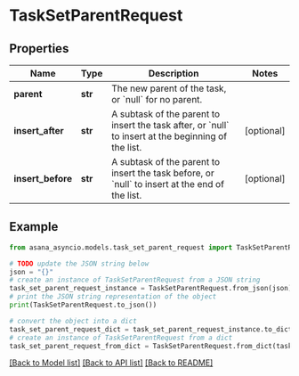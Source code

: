 # TaskSetParentRequest


## Properties

Name | Type | Description | Notes
------------ | ------------- | ------------- | -------------
**parent** | **str** | The new parent of the task, or &#x60;null&#x60; for no parent. | 
**insert_after** | **str** | A subtask of the parent to insert the task after, or &#x60;null&#x60; to insert at the beginning of the list. | [optional] 
**insert_before** | **str** | A subtask of the parent to insert the task before, or &#x60;null&#x60; to insert at the end of the list. | [optional] 

## Example

```python
from asana_asyncio.models.task_set_parent_request import TaskSetParentRequest

# TODO update the JSON string below
json = "{}"
# create an instance of TaskSetParentRequest from a JSON string
task_set_parent_request_instance = TaskSetParentRequest.from_json(json)
# print the JSON string representation of the object
print(TaskSetParentRequest.to_json())

# convert the object into a dict
task_set_parent_request_dict = task_set_parent_request_instance.to_dict()
# create an instance of TaskSetParentRequest from a dict
task_set_parent_request_from_dict = TaskSetParentRequest.from_dict(task_set_parent_request_dict)
```
[[Back to Model list]](../README.md#documentation-for-models) [[Back to API list]](../README.md#documentation-for-api-endpoints) [[Back to README]](../README.md)


